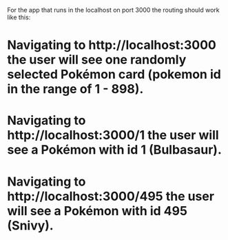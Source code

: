  For the app that runs in the localhost on port 3000 the routing should work like this: 
# Navigating to http://localhost:3000 the user will see one randomly selected Pokémon card (pokemon id in the range of 1 - 898).
# Navigating to http://localhost:3000/1 the user will see a Pokémon with id 1 (Bulbasaur).
# Navigating to http://localhost:3000/495 the user will see a Pokémon with id 495 (Snivy).
